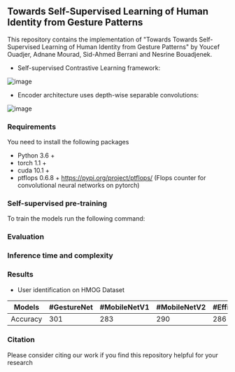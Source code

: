 ## Towards Self-Supervised Learning of Human Identity from Gesture Patterns

This repository contains the implementation of "Towards Towards Self-Supervised Learning of Human Identity from Gesture Patterns" by Youcef Ouadjer, Adnane Mourad, Sid-Ahmed Berrani and Nesrine Bouadjenek.
- Self-supervised Contrastive Learning framework:

![image](https://github.com/youcefvision/paper_reop/blob/main/media/contrastive_learning.PNG)

- Encoder architecture uses depth-wise separable convolutions:

![image](https://github.com/youcefvision/paper_reop/blob/main/media/architecture.PNG)

### Requirements
You need to install the following packages
- Python 3.6 +
- torch 1.1 +
- cuda 10.1 +
- ptflops 0.6.8 + https://pypi.org/project/ptflops/ (Flops counter for convolutional neural networks on pytorch)
### Self-supervised pre-training
To train the models run the following command:

### Evaluation 

### Inference time and complexity

### Results
- User identification on HMOG Dataset

Models | #GestureNet | #MobileNetV1 | #MobileNetV2 | #EfficientNetB0 | 
--- | --- | --- | --- |--- |
Accuracy | 301 | 283 | 290 | 286 |

### Citation
Please consider citing our work if you find this repository helpful for your research

